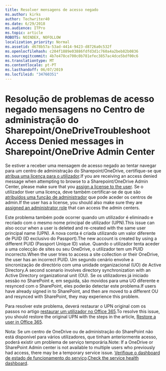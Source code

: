 ```yaml
---
title: Resolver mensagens de acesso negado
ms.author: kirks
author: Techwriter40
ms.date: 6/29/2018
ms.audience: ITPro
ms.topic: article
ROBOTS: NOINDEX, NOFOLLOW
localization_priority: Normal
ms.assetid: d678b57a-53ad-4414-9423-d8726a0c532f
ms.openlocfilehash: c204f1889e03886fdfd3d1c760a4a2beb82b0836
ms.sourcegitcommit: 4b7e478ce700c0b781efec3857ac4dce5bdf00c6
ms.translationtype: MT
ms.contentlocale: pt-PT
ms.lasthandoff: 06/07/2019
ms.locfileid: "34760351"
---
```

# <a name="troubleshoot-access-denied-messages-in-sharepointonedrive-admin-center"></a><span data-ttu-id="f9f44-102">Resolução de problemas de acesso negado mensagens no Centro de administração do Sharepoint/OneDrive</span><span class="sxs-lookup"><span data-stu-id="f9f44-102">Troubleshoot Access Denied messages in Sharepoint/OneDrive Admin Center</span></span>

<span data-ttu-id="f9f44-103">Se estiver a receber uma mensagem de acesso negado ao tentar navegar para um centro de administração do Sharepoint/OneDrive, certifique-se que [atribua uma licença para o utilizador](https://docs.microsoft.com/office365/admin/subscriptions-and-billing/assign-licenses-to-users?view=o365-worldwide&amp;tabs=One).</span><span class="sxs-lookup"><span data-stu-id="f9f44-103">If you are receiving an access denied message when attempting to browse to a Sharepoint/OneDrive Admin Center, please make sure that you [assign a license to the user](https://docs.microsoft.com/office365/admin/subscriptions-and-billing/assign-licenses-to-users?view=o365-worldwide&amp;tabs=One).</span></span> <span data-ttu-id="f9f44-104">Se o utilizador tiver uma licença, deve também certificar-se de que são [atribuídos uma função de administrador](https://docs.microsoft.com/office365/admin/add-users/about-admin-roles?view=o365-worldwide) que pode aceder os centros de admin.</span><span class="sxs-lookup"><span data-stu-id="f9f44-104">If the user has a license, you should also make sure they are [assigned an administrator role](https://docs.microsoft.com/office365/admin/add-users/about-admin-roles?view=o365-worldwide) that can access the admin centers.</span></span>

<span data-ttu-id="f9f44-105">Este problema também pode ocorrer quando um utilizador é eliminado e recriado com o mesmo nome principal de utilizador (UPN).</span><span class="sxs-lookup"><span data-stu-id="f9f44-105">This issue can also occur when a user is deleted and re-created with the same user principal name (UPN).</span></span> <span data-ttu-id="f9f44-106">A nova conta é criada utilizando um valor diferente de PUID (ID exclusivo do Passport).</span><span class="sxs-lookup"><span data-stu-id="f9f44-106">The new account is created by using a different PUID (Passport Unique ID) value.</span></span> <span data-ttu-id="f9f44-107">Quando o utilizador tenta aceder a uma colecção de sites ou seu OneDrive, o utilizador tem um PUID incorrecto.</span><span class="sxs-lookup"><span data-stu-id="f9f44-107">When the user tries to access a site collection or their OneDrive, the user has an incorrect PUID.</span></span> <span data-ttu-id="f9f44-108">Um segundo cenário envolve a sincronização de directório com uma unidade organizacional (UO) de Active Directory.</span><span class="sxs-lookup"><span data-stu-id="f9f44-108">A second scenario involves directory synchronization with an Active Directory organizational unit (OU).</span></span> <span data-ttu-id="f9f44-109">Se os utilizadores já iniciado sessão no SharePoint e, em seguida, são movidos para uma UO diferente e resynced com o SharePoint, eles poderão detectar este problema.</span><span class="sxs-lookup"><span data-stu-id="f9f44-109">If users have already signed in to SharePoint, and then are moved to a different OU and resynced with SharePoint, they may experience this problem.</span></span>

<span data-ttu-id="f9f44-110">Para resolver este problema, deverá restaurar o UPN original com os passos no artigo [restaurar um utilizador no Office 365](https://docs.microsoft.com/office365/admin/add-users/restore-user?view=o365-worldwide).</span><span class="sxs-lookup"><span data-stu-id="f9f44-110">To resolve this issue, you should restore the original UPN with the steps in the article, [Restore a user in Office 365](https://docs.microsoft.com/office365/admin/add-users/restore-user?view=o365-worldwide).</span></span>

<span data-ttu-id="f9f44-111">Nota: Se um centro de OneDrive ou de administração do SharePoint não está disponível para vários utilizadores, que tinham anteriormente acesso, poderá existir um problema de serviço temporária.</span><span class="sxs-lookup"><span data-stu-id="f9f44-111">Note: If a OneDrive or SharePoint Admin center is not available to multiple users who previously had access, there may be a temporary service issue.</span></span>  <span data-ttu-id="f9f44-112">[Verifique o dashboard de estado de funcionamento do serviço](https://portal.office.com/adminportal/home#/servicehealth).</span><span class="sxs-lookup"><span data-stu-id="f9f44-112">[Check the service health dashboard](https://portal.office.com/adminportal/home#/servicehealth).</span></span>


